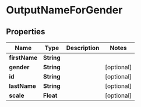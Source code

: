 
# OutputNameForGender

## Properties
Name | Type | Description | Notes
------------ | ------------- | ------------- | -------------
**firstName** | **String** |  | 
**gender** | **String** |  |  [optional]
**id** | **String** |  |  [optional]
**lastName** | **String** |  |  [optional]
**scale** | **Float** |  |  [optional]



